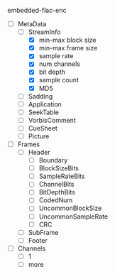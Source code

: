 embedded-flac-enc

- [ ] MetaData
  - [ ] StreamInfo
    - [x] min-max block size
    - [x] min-max frame size
    - [x] sample rate
    - [x] num channels
    - [x] bit depth
    - [x] sample count
    - [x] MD5
  - [ ] Sadding
  - [ ] Application
  - [ ] SeekTable
  - [ ] VorbisComment
  - [ ] CueSheet
  - [ ] Picture
- [ ] Frames
    - [ ] Header 
        - [ ] Boundary
        - [ ] BlockSizeBits
        - [ ] SampleRateBits
        - [ ] ChannelBits
        - [ ] BitDepthBits
        - [ ] CodedNum
        - [ ] UncommonBlockSize
        - [ ] UncommonSampleRate
        - [ ] CRC
    - [ ] SubFrame
    - [ ] Footer
- [ ] Channels
  - [ ] 1
  - [ ] more 
